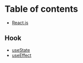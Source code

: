 # Table of contents

* [React.js](README.md)

## Hook

* [useState](hook/usestate.md)
* [useEffect](hook/useeffect.md)

